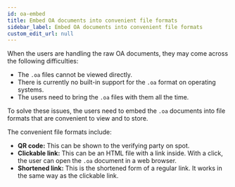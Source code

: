 ```yaml
---
id: oa-embed
title: Embed OA documents into convenient file formats
sidebar_label: Embed OA documents into convenient file formats
custom_edit_url: null
---
```


When the users are handling the raw OA documents, they may come across the following difficulties: 

* The `.oa` files cannot be viewed directly.
* There is currently no built-in support for the `.oa` format on operating systems.
* The users need to bring the `.oa` files with them all the time.


To solve these issues, the users need to embed the `.oa` documents into file formats that are convenient to view and to store. 

The convenient file formats include: 

* **QR code:** This can be shown to the verifying party on spot.
* **Clickable link:** This can be an HTML file with a link inside. With a click, the user can open the `.oa` document in a web browser.
* **Shortened link:** This is the shortened form of a regular link. It works in the same way as the clickable link.